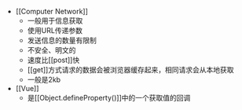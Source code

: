 - [[Computer Network]]
	-  一般用于信息获取
	- 使用URL传递参数
	- 发送信息的数量有限制
	- 不安全、明文的
	- 速度比[[post]]快
	- [[get]]方式请求的数据会被浏览器缓存起来，相同请求会从本地获取
	- 一般是2kb
- [[Vue]]
	- 是[[Object.defineProperty()]]中的一个获取值的回调